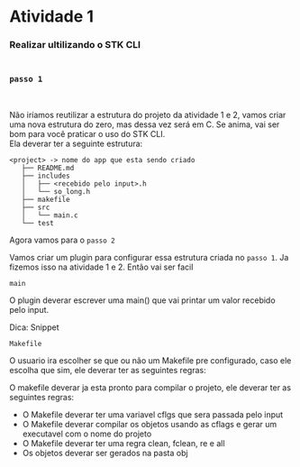 # Atividade 1

### Realizar ultilizando o STK CLI

### <br> `passo 1`
<br>

Não iríamos reutilizar a estrutura do projeto da atividade 1 e 2, vamos criar uma nova estrutura do zero, mas dessa vez será em C. Se anima, vai ser bom para você praticar o uso do STK CLI. <br>
Ela deverar ter a seguinte estrutura:

```
<project> -> nome do app que esta sendo criado
   ├── README.md
   ├── includes
   │   ├── <recebido pelo input>.h
   │   └── so_long.h
   ├── makefile
   ├── src
   │   └── main.c
   └── test
```

Agora vamos para o `passo 2`

Vamos criar um plugin para configurar essa estrutura criada no `passo 1`. Ja fizemos isso na atividade 1 e 2. Então vai ser facil <br>

`main`

O plugin deverar escrever uma main() que vai printar um valor recebido pelo input.

Dica: Snippet

	Makefile

O usuario ira escolher se que ou não um Makefile pre configurado, caso ele escolha que sim, ele deverar ter as seguintes regras:

O makefile deverar ja esta pronto para compilar o projeto, ele deverar ter as seguintes regras:

* O Makefile deverar ter uma variavel cflgs que sera passada pelo input
* O Makefile deverar compilar os objetos usando as cflags e gerar um executavel com o nome do projeto
* O Makefile deverar ter uma regra clean, fclean, re e all
* Os objetos deverar ser gerados na pasta obj
